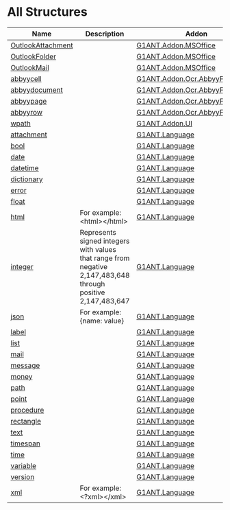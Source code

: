 # All Structures

| Name | Description | Addon |
| ---- | ----------- | ----- |
| [OutlookAttachment](../G1ANT.Addons/G1ANT.Addon.MSOffice/Structures/OutlookAttachmentStructure.md) |  | [G1ANT.Addon.MSOffice](../G1ANT.Addons/G1ANT.Addon.MSOffice/Structures/OutlookAttachmentStructure.md) |
| [OutlookFolder](../G1ANT.Addons/G1ANT.Addon.MSOffice/Structures/OutlookFolderStructure.md) |  | [G1ANT.Addon.MSOffice](../G1ANT.Addons/G1ANT.Addon.MSOffice/Structures/OutlookFolderStructure.md) |
| [OutlookMail](../G1ANT.Addons/G1ANT.Addon.MSOffice/Structures/OutlookMailStructure.md) |  | [G1ANT.Addon.MSOffice](../G1ANT.Addons/G1ANT.Addon.MSOffice/Structures/OutlookMailStructure.md) |
| [abbyycell](../G1ANT.Addons/G1ANT.Addon.Ocr.AbbyyFineReader/Structures/AbbyyCellStructure.md) |  | [G1ANT.Addon.Ocr.AbbyyFineReader](../G1ANT.Addons/G1ANT.Addon.Ocr.AbbyyFineReader/Structures/AbbyyCellStructure.md) |
| [abbyydocument](../G1ANT.Addons/G1ANT.Addon.Ocr.AbbyyFineReader/Structures/AbbyyDocumentStructure.md) |  | [G1ANT.Addon.Ocr.AbbyyFineReader](../G1ANT.Addons/G1ANT.Addon.Ocr.AbbyyFineReader/Structures/AbbyyDocumentStructure.md) |
| [abbyypage](../G1ANT.Addons/G1ANT.Addon.Ocr.AbbyyFineReader/Structures/AbbyyPageStructure.md) |  | [G1ANT.Addon.Ocr.AbbyyFineReader](../G1ANT.Addons/G1ANT.Addon.Ocr.AbbyyFineReader/Structures/AbbyyPageStructure.md) |
| [abbyyrow](../G1ANT.Addons/G1ANT.Addon.Ocr.AbbyyFineReader/Structures/AbbyyRowStructure.md) |  | [G1ANT.Addon.Ocr.AbbyyFineReader](../G1ANT.Addons/G1ANT.Addon.Ocr.AbbyyFineReader/Structures/AbbyyRowStructure.md) |
| [wpath](../G1ANT.Addons/G1ANT.Addon.UI/Structures/WPathStructure.md) |  | [G1ANT.Addon.UI](../G1ANT.Addons/G1ANT.Addon.UI/Structures/WPathStructure.md) |
| [attachment](../G1ANT.Addons/G1ANT.Language/Structures/AttachmentStructure.md) |  | [G1ANT.Language](../G1ANT.Addons/G1ANT.Language/Addon.md) |
| [bool](../G1ANT.Addons/G1ANT.Language/Structures/BooleanStructure.md) |  | [G1ANT.Language](../G1ANT.Addons/G1ANT.Language/Addon.md) |
| [date](../G1ANT.Addons/G1ANT.Language/Structures/DateStructure.md) |  | [G1ANT.Language](../G1ANT.Addons/G1ANT.Language/Addon.md) |
| [datetime](../G1ANT.Addons/G1ANT.Language/Structures/DateTimeStructure.md) |  | [G1ANT.Language](../G1ANT.Addons/G1ANT.Language/Addon.md) |
| [dictionary](../G1ANT.Addons/G1ANT.Language/Structures/DictionaryStructure.md) |  | [G1ANT.Language](../G1ANT.Addons/G1ANT.Language/Addon.md) |
| [error](../G1ANT.Addons/G1ANT.Language/Structures/ErrorStructure.md) |  | [G1ANT.Language](../G1ANT.Addons/G1ANT.Language/Addon.md) |
| [float](../G1ANT.Addons/G1ANT.Language/Structures/FloatStructure.md) |  | [G1ANT.Language](../G1ANT.Addons/G1ANT.Language/Addon.md) |
| [html](../G1ANT.Addons/G1ANT.Language/Structures/HtmlStructure.md) | For example: &lt;html&gt;&lt;/html&gt; | [G1ANT.Language](../G1ANT.Addons/G1ANT.Language/Addon.md) |
| [integer](../G1ANT.Addons/G1ANT.Language/Structures/IntegerStructure.md) | Represents signed integers with values that range from negative 2,147,483,648 through positive 2,147,483,647 | [G1ANT.Language](../G1ANT.Addons/G1ANT.Language/Addon.md) |
| [json](../G1ANT.Addons/G1ANT.Language/Structures/JsonStructure.md) | For example: {name: value} | [G1ANT.Language](../G1ANT.Addons/G1ANT.Language/Addon.md) |
| [label](../G1ANT.Addons/G1ANT.Language/Structures/LabelStructure.md) |  | [G1ANT.Language](../G1ANT.Addons/G1ANT.Language/Addon.md) |
| [list](../G1ANT.Addons/G1ANT.Language/Structures/ListStructure.md) |  | [G1ANT.Language](../G1ANT.Addons/G1ANT.Language/Addon.md) |
| [mail](../G1ANT.Addons/G1ANT.Language/Structures/MailStructure.md) |  | [G1ANT.Language](../G1ANT.Addons/G1ANT.Language/Addon.md) |
| [message](../G1ANT.Language.CI/G1ANT.Language/Structures/MessageStructure.md) |  | [G1ANT.Language](../G1ANT.Language.CI/G1ANT.Language/Structures/MessageStructure.md) |
| [money](../G1ANT.Addons/G1ANT.Language/Structures/MoneyStructure.md) |  | [G1ANT.Language](../G1ANT.Addons/G1ANT.Language/Addon.md) |
| [path](../G1ANT.Addons/G1ANT.Language/Structures/PathStructure.md) |  | [G1ANT.Language](../G1ANT.Addons/G1ANT.Language/Addon.md) |
| [point](../G1ANT.Addons/G1ANT.Language/Structures/PointStructure.md) |  | [G1ANT.Language](../G1ANT.Addons/G1ANT.Language/Addon.md) |
| [procedure](../G1ANT.Addons/G1ANT.Language/Structures/ProcedureStructure.md) |  | [G1ANT.Language](../G1ANT.Addons/G1ANT.Language/Addon.md) |
| [rectangle](../G1ANT.Addons/G1ANT.Language/Structures/RectangleStructure.md) |  | [G1ANT.Language](../G1ANT.Addons/G1ANT.Language/Addon.md) |
| [text](../G1ANT.Addons/G1ANT.Language/Structures/TextStructure.md) |  | [G1ANT.Language](../G1ANT.Addons/G1ANT.Language/Addon.md) |
| [timespan](../G1ANT.Addons/G1ANT.Language/Structures/TimeSpanStructure.md) |  | [G1ANT.Language](../G1ANT.Addons/G1ANT.Language/Addon.md) |
| [time](../G1ANT.Addons/G1ANT.Language/Structures/TimeStructure.md) |  | [G1ANT.Language](../G1ANT.Addons/G1ANT.Language/Addon.md) |
| [variable](../G1ANT.Addons/G1ANT.Language/Structures/VariableStructure.md) |  | [G1ANT.Language](../G1ANT.Addons/G1ANT.Language/Addon.md) |
| [version](../G1ANT.Language.CI/G1ANT.Language/Structures/VersionStructure.md) |  | [G1ANT.Language](../G1ANT.Language.CI/G1ANT.Language/Structures/VersionStructure.md) |
| [xml](../G1ANT.Addons/G1ANT.Language/Structures/XmlStructure.md) | For example: &lt;?xml&gt;&lt;/xml&gt; | [G1ANT.Language](../G1ANT.Addons/G1ANT.Language/Addon.md) |
